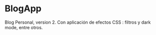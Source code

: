 # BlogApp
Blog Personal, version 2. Con aplicación de efectos CSS : filtros y dark mode, entre otros.
